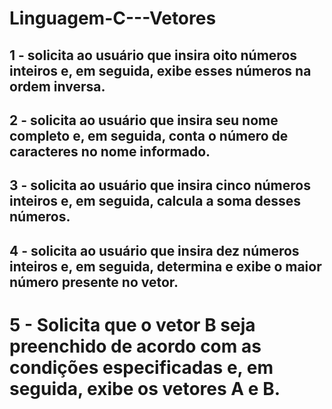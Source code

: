 # Linguagem-C---Vetores
## 1 - solicita ao usuário que insira oito números inteiros e, em seguida, exibe esses números na ordem inversa.
## 2 - solicita ao usuário que insira seu nome completo e, em seguida, conta o número de caracteres no nome informado.
## 3 - solicita ao usuário que insira cinco números inteiros e, em seguida, calcula a soma desses números.
## 4 - solicita ao usuário que insira dez números inteiros e, em seguida, determina e exibe o maior número presente no vetor.
# 5 - Solicita que o vetor B seja preenchido de acordo com as condições especificadas e, em seguida, exibe os vetores A e B.
